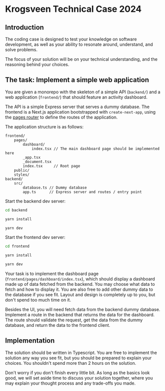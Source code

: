 # Krogsveen Technical Case 2024

## Introduction

The coding case is designed to test your knowledge on software development, 
as well as your ability to resonate around, understand, and solve problems.

The focus of your solution will be on your technical understanding, and the
reasoning behind your choices.

## The task: Implement a simple web application

You are given a monorepo with the skeleton of a simple API (`backend/`) and 
a web application (`frontend/`) that should feature an activity dashboard.

The API is a simple Express server that serves a dummy database. The frontend
is a Next.js application bootstrapped with `create-next-app`, using the [pages
router](https://nextjs.org/docs/pages) to define the routes of the application.

The application structure is as follows:

```
frontend/
    pages/
        dashboard/
            index.tsx // The main dashboard page should be implemented here
        _app.tsx
        _document.tsx
        index.tsx     // Root page
    public/
    styles/
backend/
    src/
        database.ts // Dummy database
        app.ts      // Express server and routes / entry point
```

Start the backend dev server:
```bash
cd backend

yarn install

yarn dev
```

Start the frontend dev server:
```bash
cd frontend

yarn install

yarn dev
```

Your task is to implement the dashboard page (`frontend/pages/dashboard/index.tsx`),
which should display a dashboard made up of data fetched from the backend.
You may choose what data to fetch and how to display it. You are also free to
add other dummy data to the database if you see fit.
Layout and design is completely up to you, but don't spend too much time on it.

Besides the UI, you will need fetch data from the backend dummy database. 
Implement a route in the backend that returns
the data for the dashboard. The route should validate the
request, get the data from the dummy database, and return the data to the
frontend client.

## Implementation
The solution should be written in Typescript.
You are free to implement the solution any way you see fit, but you should be
prepared to explain your choices. You shouldn't spend more than 2 hours on the
solution.

Don't worry if you don't finish every little bit. As long as the basics look good,
we will set aside time to discuss your solution together, where you may explain
your thought process and any trade-offs you made.
